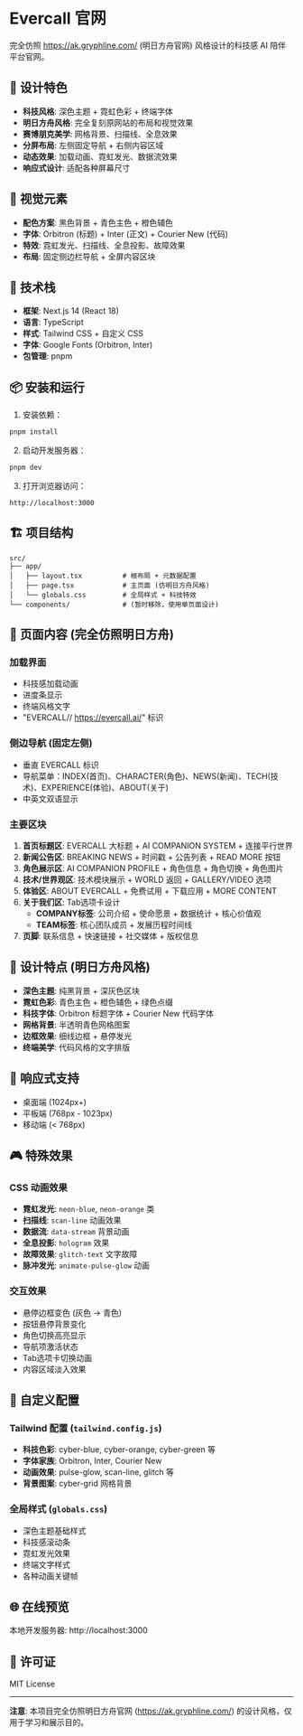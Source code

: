 # Evercall 官网

完全仿照 https://ak.gryphline.com/ (明日方舟官网) 风格设计的科技感 AI 陪伴平台官网。

## 🌟 设计特色

- **科技风格**: 深色主题 + 霓虹色彩 + 终端字体
- **明日方舟风格**: 完全复刻原网站的布局和视觉效果
- **赛博朋克美学**: 网格背景、扫描线、全息效果
- **分屏布局**: 左侧固定导航 + 右侧内容区域
- **动态效果**: 加载动画、霓虹发光、数据流效果
- **响应式设计**: 适配各种屏幕尺寸

## 🎨 视觉元素

- **配色方案**: 黑色背景 + 青色主色 + 橙色辅色
- **字体**: Orbitron (标题) + Inter (正文) + Courier New (代码)
- **特效**: 霓虹发光、扫描线、全息投影、故障效果
- **布局**: 固定侧边栏导航 + 全屏内容区块

## 🚀 技术栈

- **框架**: Next.js 14 (React 18)
- **语言**: TypeScript
- **样式**: Tailwind CSS + 自定义 CSS
- **字体**: Google Fonts (Orbitron, Inter)
- **包管理**: pnpm

## 📦 安装和运行

1. 安装依赖：
```bash
pnpm install
```

2. 启动开发服务器：
```bash
pnpm dev
```

3. 打开浏览器访问：
```
http://localhost:3000
```

## 🏗️ 项目结构

```
src/
├── app/
│   ├── layout.tsx          # 根布局 + 元数据配置
│   ├── page.tsx            # 主页面 (仿明日方舟风格)
│   └── globals.css         # 全局样式 + 科技特效
└── components/             # (暂时移除，使用单页面设计)
```

## 🎨 页面内容 (完全仿照明日方舟)

### 加载界面
- 科技感加载动画
- 进度条显示
- 终端风格文字
- "EVERCALL// https://evercall.ai/" 标识

### 侧边导航 (固定左侧)
- 垂直 EVERCALL 标识
- 导航菜单：INDEX(首页)、CHARACTER(角色)、NEWS(新闻)、TECH(技术)、EXPERIENCE(体验)、ABOUT(关于)
- 中英文双语显示

### 主要区块
1. **首页标题区**: EVERCALL 大标题 + AI COMPANION SYSTEM + 连接平行世界
2. **新闻公告区**: BREAKING NEWS + 时间戳 + 公告列表 + READ MORE 按钮
3. **角色展示区**: AI COMPANION PROFILE + 角色信息 + 角色切换 + 角色图片
4. **技术/世界观区**: 技术模块展示 + WORLD 返回 + GALLERY/VIDEO 选项
5. **体验区**: ABOUT EVERCALL + 免费试用 + 下载应用 + MORE CONTENT
6. **关于我们区**: Tab选项卡设计
   - **COMPANY标签**: 公司介绍 + 使命愿景 + 数据统计 + 核心价值观
   - **TEAM标签**: 核心团队成员 + 发展历程时间线
7. **页脚**: 联系信息 + 快速链接 + 社交媒体 + 版权信息

## 🎯 设计特点 (明日方舟风格)

- **深色主题**: 纯黑背景 + 深灰色区块
- **霓虹色彩**: 青色主色 + 橙色辅色 + 绿色点缀
- **科技字体**: Orbitron 标题字体 + Courier New 代码字体
- **网格背景**: 半透明青色网格图案
- **边框效果**: 细线边框 + 悬停发光
- **终端美学**: 代码风格的文字排版

## 📱 响应式支持

- 桌面端 (1024px+)
- 平板端 (768px - 1023px)
- 移动端 (< 768px)

## 🎮 特殊效果

### CSS 动画效果
- **霓虹发光**: `neon-blue`, `neon-orange` 类
- **扫描线**: `scan-line` 动画效果
- **数据流**: `data-stream` 背景动画
- **全息投影**: `hologram` 效果
- **故障效果**: `glitch-text` 文字故障
- **脉冲发光**: `animate-pulse-glow` 动画

### 交互效果
- 悬停边框变色 (灰色 → 青色)
- 按钮悬停背景变化
- 角色切换高亮显示
- 导航项激活状态
- Tab选项卡切换动画
- 内容区域淡入效果

## 🔧 自定义配置

### Tailwind 配置 (`tailwind.config.js`)
- **科技色彩**: cyber-blue, cyber-orange, cyber-green 等
- **字体家族**: Orbitron, Inter, Courier New
- **动画效果**: pulse-glow, scan-line, glitch 等
- **背景图案**: cyber-grid 网格背景

### 全局样式 (`globals.css`)
- 深色主题基础样式
- 科技感滚动条
- 霓虹发光效果
- 终端文字样式
- 各种动画关键帧

## 🌐 在线预览

本地开发服务器: http://localhost:3000

## 📄 许可证

MIT License

---

**注意**: 本项目完全仿照明日方舟官网 (https://ak.gryphline.com/) 的设计风格，仅用于学习和展示目的。
